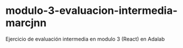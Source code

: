 # modulo-3-evaluacion-intermedia-marcjnn

Ejercicio de evaluación intermedia en modulo 3 (React) en Adalab

